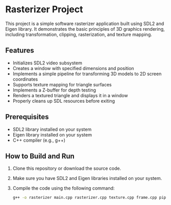 # Rasterizer Project

This project is a simple software rasterizer application built using SDL2 and Eigen library. It demonstrates the basic principles of 3D graphics rendering, including transformation, clipping, rasterization, and texture mapping.

## Features

- Initializes SDL2 video subsystem
- Creates a window with specified dimensions and position
- Implements a simple pipeline for transforming 3D models to 2D screen coordinates
- Supports texture mapping for triangle surfaces
- Implements a Z-buffer for depth testing
- Renders a textured triangle and displays it in a window
- Properly cleans up SDL resources before exiting

## Prerequisites

- SDL2 library installed on your system
- Eigen library installed on your system
- C++ compiler (e.g., g++)

## How to Build and Run

1. Clone this repository or download the source code.
2. Make sure you have SDL2 and Eigen libraries installed on your system.
3. Compile the code using the following command:

   ```bash
   g++ -o rasterizer main.cpp rasterizer.cpp texture.cpp frame.cpp pipeline.cpp zbuffer.cpp triangle.cpp -I/path/to/eigen -lSDL2